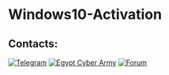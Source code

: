 # Windows10-Activation


## Contacts:
[![Telegram](https://img.shields.io/badge/-Telegram-blue)](https://telegram.me/VIP0_VIP)
[![Egypt Cyber Army](https://img.shields.io/badge/-Telegram-blue)](https://t.me/EGY_CYBER_ARMY)
[![Forum](https://img.shields.io/badge/-Forum-red)](https://drsinaway.com)

